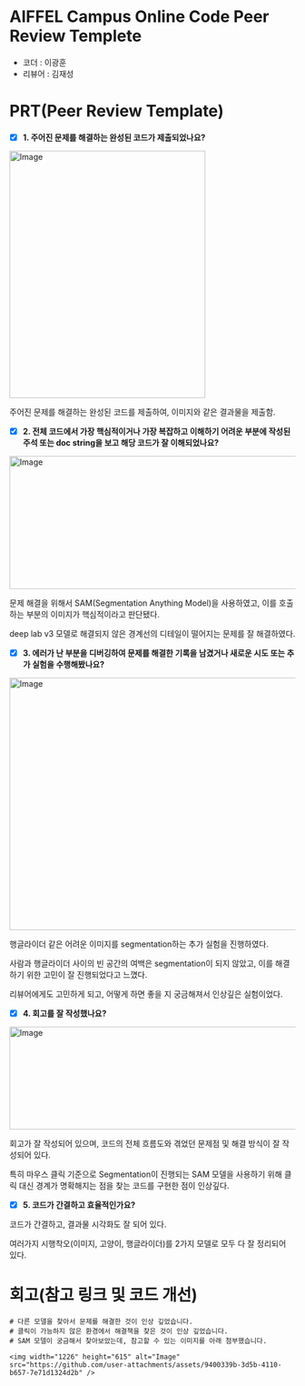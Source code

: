 # AIFFEL Campus Online Code Peer Review Templete
- 코더 : 이광훈
- 리뷰어 : 김재성


# PRT(Peer Review Template)
- [X]  **1. 주어진 문제를 해결하는 완성된 코드가 제출되었나요?**

<img width="345" height="435" alt="Image" src="https://github.com/user-attachments/assets/be69eaed-75d7-4fcb-b876-8df73e6d4f94" />

주어진 문제를 해결하는 완성된 코드를 제출하여, 이미지와 같은 결과물을 제출함.

    
- [X]  **2. 전체 코드에서 가장 핵심적이거나 가장 복잡하고 이해하기 어려운 부분에 작성된 
주석 또는 doc string을 보고 해당 코드가 잘 이해되었나요?**

<img width="600" height="234" alt="Image" src="https://github.com/user-attachments/assets/33a7ac65-76bd-4293-9592-e68ee608a2a4" />

문제 해결을 위해서 SAM(Segmentation Anything Model)을 사용하였고, 이를 호출하는 부분의 이미지가 핵심적이라고 판단됐다.

deep lab v3 모델로 해결되지 않은 경계선의 디테일이 떨어지는 문제를 잘 해결하였다.

        
- [X]  **3. 에러가 난 부분을 디버깅하여 문제를 해결한 기록을 남겼거나
새로운 시도 또는 추가 실험을 수행해봤나요?**

<img width="983" height="444" alt="Image" src="https://github.com/user-attachments/assets/7bd47694-0ae4-40ba-a3d3-9d39fc88711b" />

행글라이더 같은 어려운 이미지를 segmentation하는 추가 실험을 진행하였다.

사람과 행글라이더 사이의 빈 공간의 여백은 segmentation이 되지 않았고, 이를 해결하기 위한 고민이 잘 진행되었다고 느꼈다.

리뷰어에게도 고민하게 되고, 어떻게 하면 좋을 지 궁금해져서 인상깊은 실험이었다.

        
- [X]  **4. 회고를 잘 작성했나요?**
    
<img width="924" height="181" alt="Image" src="https://github.com/user-attachments/assets/ccbde4ed-acdd-43b9-bf7e-f1c7b4f7336a" />

회고가 잘 작성되어 있으며, 코드의 전체 흐름도와 겪었던 문제점 및 해결 방식이 잘 작성되어 있다.

특히 마우스 클릭 기준으로 Segmentation이 진행되는 SAM 모델을 사용하기 위해 클릭 대신 경계가 명확해지는 점을 찾는 코드를 구현한 점이 인상깊다.

- [X]  **5. 코드가 간결하고 효율적인가요?**

코드가 간결하고, 결과물 시각화도 잘 되어 있다.

여러가지 시행착오(이미지, 고양이, 행글라이더)를 2가지 모델로 모두 다 잘 정리되어 있다.


# 회고(참고 링크 및 코드 개선)
```
# 다른 모델을 찾아서 문제를 해결한 것이 인상 깊었습니다.
# 클릭이 가능하지 않은 환경에서 해결책을 찾은 것이 인상 깊었습니다.
# SAM 모델이 궁금해서 찾아보았는데, 참고할 수 있는 이미지를 아래 첨부했습니다.

<img width="1226" height="615" alt="Image" src="https://github.com/user-attachments/assets/9400339b-3d5b-4110-b657-7e71d1324d2b" />

```
